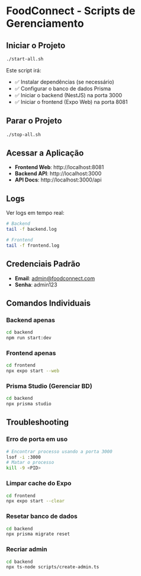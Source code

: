 # FoodConnect - Scripts de Gerenciamento

## Iniciar o Projeto

```bash
./start-all.sh
```

Este script irá:

- ✅ Instalar dependências (se necessário)
- ✅ Configurar o banco de dados Prisma
- ✅ Iniciar o backend (NestJS) na porta 3000
- ✅ Iniciar o frontend (Expo Web) na porta 8081

## Parar o Projeto

```bash
./stop-all.sh
```

## Acessar a Aplicação

- **Frontend Web**: http://localhost:8081
- **Backend API**: http://localhost:3000
- **API Docs**: http://localhost:3000/api

## Logs

Ver logs em tempo real:

```bash
# Backend
tail -f backend.log

# Frontend
tail -f frontend.log
```

## Credenciais Padrão

- **Email**: admin@foodconnect.com
- **Senha**: admin123

## Comandos Individuais

### Backend apenas

```bash
cd backend
npm run start:dev
```

### Frontend apenas

```bash
cd frontend
npx expo start --web
```

### Prisma Studio (Gerenciar BD)

```bash
cd backend
npx prisma studio
```

## Troubleshooting

### Erro de porta em uso

```bash
# Encontrar processo usando a porta 3000
lsof -i :3000
# Matar o processo
kill -9 <PID>
```

### Limpar cache do Expo

```bash
cd frontend
npx expo start --clear
```

### Resetar banco de dados

```bash
cd backend
npx prisma migrate reset
```

### Recriar admin

```bash
cd backend
npx ts-node scripts/create-admin.ts
```
